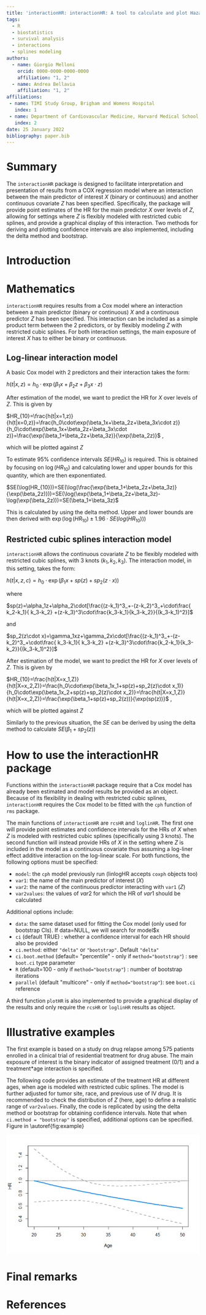 ```yaml
---
title: 'interactionHR: interactionHR: A tool to calculate and plot Hazard Ratios after a Cox model in which an interaction between the main predictor and a continuous covariate has been specified.'
tags:
  - R
  - biostatistics
  - survival analysis
  - interactions
  - splines modeling
authors:
  - name: Giorgio Melloni
    orcid: 0000-0000-0000-0000
    affiliation: "1, 2"
  - name: Andrea Bellavia
    affiliation: "1, 2"
affiliations:
 - name: TIMI Study Group, Brigham and Womens Hospital
   index: 1
 - name: Department of Cardiovascular Medicine, Harvard Medical School
   index: 2
date: 25 January 2022
bibliography: paper.bib
---
```



# Summary

The `interactionHR` package is designed to facilitate interpretation and presentation of results from a COX regression model where an interaction between the main predictor of interest $X$ (binary or continuous) and another continuous covariate $Z$ has been specified. Specifically, the package will provide point estimates of the HR for the main predictor $X$ over levels of $Z$, allowing for settings where $Z$ is flexibly modeled with restricted cubic splines, and provide a graphical display of this interaction. Two methods for deriving and plotting confidence intervals are also implemented, including the delta method and bootstrap.

# Introduction


# Mathematics

`interactionHR` requires results from a Cox model where an interaction between a main predictor (binary or continuous) $X$ and a continuous predictor $Z$ has been specified. This interaction can be included as a simple product term between the 2 predictors, or by flexibly modeling $Z$ with restricted cubic splines. For both interaction settings, the main exposure of interest $X$ has to either be binary or continuous.  

## Log-linear interaction model

A basic Cox model with 2 predictors and their interaction takes the form:

$h(t|x,z)=h_0\cdot\exp(\beta_1x+\beta_2z+\beta_3x\cdot z)$  

After estimation of the model, we want to predict the HR for $X$ over levels of $Z$. This is given by


$HR_{10}=\frac{h(t|x=1,z)}{h(t|x=0,z)}=\frac{h_0\cdot\exp(\beta_1x+\beta_2z+\beta_3x\cdot z)}{h_0\cdot\exp(\beta_1x+\beta_2z+\beta_3x\cdot z)}=\frac{\exp(\beta_1+\beta_2z+\beta_3z)}{\exp(\beta_2z)}$  ,

which will be plotted against $Z$

To estimate $95\%$ confidence intervals $SE(HR_{10})$ is required. This is obtained by focusing on $\log(HR_{10})$ and calculating lower and upper bounds for this quantity, which are then exponentiated.

$SE(\log(HR_{10}))=SE(\log(\frac{\exp(\beta_1+\beta_2z+\beta_3z)}{\exp(\beta_2z)}))=SE(\log(\exp(\beta_1+\beta_2z+\beta_3z)-\log(\exp(\beta_2z)))=SE(\beta_1+\beta_3z)$

This is calculated by using the delta method. Upper and lower bounds are then derived with $\exp(\log(HR_{10})\pm1.96\cdot SE(log(HR_{10})))$

## Restricted cubic splines interaction model

`interactionHR` allows the continuous covariate $Z$ to be flexibly modeled with restricted cubic splines, with 3 knots ($k_1, k_2, k_3$). The interaction model, in this setting, takes the form:

$h(t|x,z,c)=h_0\cdot\exp(\beta_1x+sp(z)+sp_2(z\cdot x))$  

where

$sp(z)=\alpha_1z+\alpha_2\cdot[\frac{(z-k_1)^3_+-(z-k_2)^3_+\cdot\frac{ k_2-k_1}{ k_3-k_2} +(z-k_3)^3\cdot\frac{k_3-k_1}{k_3-k_2}}{(k_3-k_1)^2}]$

and 

$sp_2(z\cdot x)=\gamma_1xz+\gamma_2x\cdot[\frac{(z-k_1)^3_+-(z-k_2)^3_+\cdot\frac{ k_3-k_1}{ k_3-k_2} +(z-k_3)^3\cdot\frac{k_2-k_1}{k_3-k_2}}{(k_3-k_1)^2}]$


After estimation of the model, we want to predict the HR for $X$ over levels of $Z$. This is given by


$HR_{10}=\frac{h(t|X=x_1,Z)}{h(t|X=x_2,Z)}=\frac{h_0\cdot\exp(\beta_1x_1+sp(z)+sp_2(z)\cdot x_1)}{h_0\cdot\exp(\beta_1x_2+sp(z)+sp_2(z)\cdot x_2)}=\frac{h(t|X=x_1,Z)}{h(t|X=x_2,Z)}=\frac{\exp(\beta_1+sp(z)+sp_2(z))}{\exp(sp(z))}$  ,

which will be plotted against $Z$

Similarly to the previous situation, the $SE$ can be derived by using the delta method to calculate $SE(\beta_1+sp_2(z))$


# How to use the interactionHR package 

Functions within the `interactionHR` package require that a Cox model has already been estimated and model results be provided as an object. Because of its flexibility in dealing with restricted cubic splines, `interactionHR` requires the Cox model to be fitted with the `cph` function of  `rms` package. 

The main functions of `interactionHR` are `rcsHR` and `loglinHR`. The first one will provide point estimates and confidence intervals for the  HRs of $X$ when $Z$ is modeled with restricted cubic splines (specifically using 3 knots). The second function will instead provide HRs of $X$ in the setting where $Z$ is included in the model as a continuous covariate thus assuming a log-liner effect additive interaction on the log-linear scale. For both functions, the following options must be specified: 

* `model`: the `cph` model previously run (linlogHR accepts `coxph` objects too)
* `var1`: the name of the main predictor of interest ($X$)
* `var2`: the name of the continuous predictor interacting with `var1` ($Z$)
* `var2values`: the values of $var2$ for which the HR of $var1$ should be calculated

Additional options include:

* `data`: the same dataset used for fitting the Cox model (only used for bootstrap CIs). If data=NULL, we will search for model$x
* `ci` (default TRUE) : whether a confidence interval for each HR should also be provided
* `ci.method`: either `"delta"` or `"bootstrap"`. Default `"delta"`
* `ci.boot.method` (default= "percentile" - only if `method="bootstrap"`) : see `boot.ci` type parameter 
* `R` (default=100 - only if `method="bootstrap"`) : number of bootstrap iterations
* `parallel` (default "multicore" - only if `method="bootstrap"`): see `boot.ci` reference 

A third function `plotHR` is also implemented to provide a graphical display of the results and only require the `rcsHR` or `loglinHR` results as object. 


# Illustrative examples

The first example is based on a study on drug relapse among 575 patients enrolled in a clinical trial of residential treatment for drug abuse. The main exposure of interest is the binary indicator of assigned treatment (0/1) and a treatment*age interaction is specified.

The following code provides an estimate of the treatment HR at different ages, when age is modeled with restricted cubic splines. The model is further adjusted for tumor site, race, and previous use of IV drug. It is recommended to check the distribution of $Z$ (here, age) to define a realistic range of `var2values`. Finally, the code is replicated by using the delta method or bootstrap for obtaining confidence intervals. Note that when `ci.method = "bootstrap"` is specified, additional options can be specified. Figure in \autoref{fig:example}

![Caption for example figure.\label{fig:example}](figure1.png)


# Final remarks

# References


